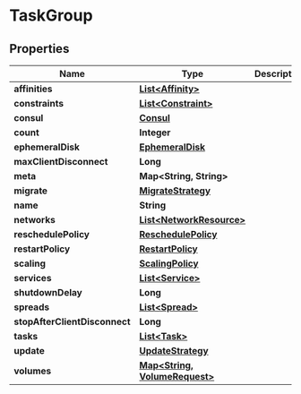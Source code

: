 

# TaskGroup


## Properties

Name | Type | Description | Notes
------------ | ------------- | ------------- | -------------
**affinities** | [**List&lt;Affinity&gt;**](Affinity.md) |  |  [optional]
**constraints** | [**List&lt;Constraint&gt;**](Constraint.md) |  |  [optional]
**consul** | [**Consul**](Consul.md) |  |  [optional]
**count** | **Integer** |  |  [optional]
**ephemeralDisk** | [**EphemeralDisk**](EphemeralDisk.md) |  |  [optional]
**maxClientDisconnect** | **Long** |  |  [optional]
**meta** | **Map&lt;String, String&gt;** |  |  [optional]
**migrate** | [**MigrateStrategy**](MigrateStrategy.md) |  |  [optional]
**name** | **String** |  |  [optional]
**networks** | [**List&lt;NetworkResource&gt;**](NetworkResource.md) |  |  [optional]
**reschedulePolicy** | [**ReschedulePolicy**](ReschedulePolicy.md) |  |  [optional]
**restartPolicy** | [**RestartPolicy**](RestartPolicy.md) |  |  [optional]
**scaling** | [**ScalingPolicy**](ScalingPolicy.md) |  |  [optional]
**services** | [**List&lt;Service&gt;**](Service.md) |  |  [optional]
**shutdownDelay** | **Long** |  |  [optional]
**spreads** | [**List&lt;Spread&gt;**](Spread.md) |  |  [optional]
**stopAfterClientDisconnect** | **Long** |  |  [optional]
**tasks** | [**List&lt;Task&gt;**](Task.md) |  |  [optional]
**update** | [**UpdateStrategy**](UpdateStrategy.md) |  |  [optional]
**volumes** | [**Map&lt;String, VolumeRequest&gt;**](VolumeRequest.md) |  |  [optional]



